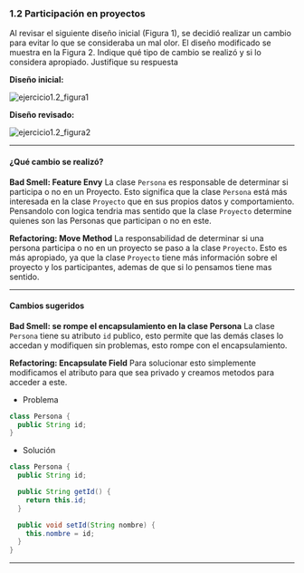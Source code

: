 ### 1.2 Participación en proyectos 
Al revisar el siguiente diseño inicial (Figura 1), se decidió realizar un cambio para evitar lo que se consideraba un mal olor. El diseño modificado se muestra en la Figura 2. Indique qué tipo de cambio se realizó y si lo considera apropiado. Justifique su respuesta

**Diseño inicial:**

![ejercicio1.2_figura1](./img/ejercicio1.2_figura1.png)

**Diseño revisado:**

![ejercicio1.2_figura2](./img/ejercicio1.2_figura2.png)

---

#### ¿Qué cambio se realizó?

**Bad Smell: Feature Envy**
La clase ```Persona``` es responsable de determinar si participa o no en un Proyecto. 
Esto significa que la clase ```Persona``` está más interesada en la clase ```Proyecto``` que en sus propios datos y comportamiento.
Pensandolo con logica tendria mas sentido que la clase ```Proyecto``` determine quienes son las Personas que participan o no en este.

**Refactoring: Move Method**
La responsabilidad de determinar si una persona participa o no en un proyecto se paso a la clase ```Proyecto```. 
Esto es más apropiado, ya que la clase ```Proyecto``` tiene más información sobre el proyecto y los participantes, ademas de que si lo pensamos tiene mas sentido.

---

#### Cambios sugeridos

**Bad Smell: se rompe el encapsulamiento en la clase Persona**
La clase ```Persona``` tiene su atributo ```id``` publico, esto permite que las demás clases lo accedan y modifiquen sin problemas, esto rompe con el encapsulamiento.

**Refactoring: Encapsulate Field**
Para solucionar esto simplemente modificamos el atributo para que sea privado y creamos metodos para acceder a este.

- Problema

```java 
class Persona {
  public String id;
}
``` 

- Solución

```java 
class Persona {
  public String id;

  public String getId() {
    return this.id;
  }

  public void setId(String nombre) {
    this.nombre = id;
  }
}
``` 

---